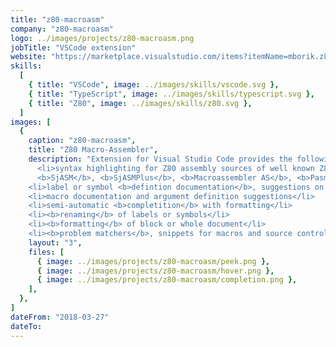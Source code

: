 ```yaml
---
title: "z80-macroasm"
company: "z80-macroasm"
logo: ../images/projects/z80-macroasm.png
jobTitle: "VSCode extension"
website: "https://marketplace.visualstudio.com/items?itemName=mborik.z80-macroasm"
skills:
  [
    { title: "VSCode", image: ../images/skills/vscode.svg },
    { title: "TypeScript", image: ../images/skills/typescript.svg },
    { title: "Z80", image: ../images/skills/z80.svg },
  ]
images: [
  {
    caption: "z80-macroasm",
    title: "Z80 Macro-Assembler",
    description: "Extension for Visual Studio Code provides the following features:<ul>
      <li>syntax highlighting for Z80 assembly sources of well known Z80 macro-assemblers:<br>
      <b>SjASM</b>, <b>SjASMPlus</b>, <b>Macroassembler AS</b>, <b>Pasmo</b>, <b>rasm</b> and <b>tniASM</b></li>
    <li>label or symbol <b>defintion documentation</b>, suggestions on hover or typing</li>
    <li>macro documentation and argument definition suggestions</li>
    <li>semi-automatic <b>completition</b> with formatting</li>
    <li><b>renaming</b> of labels or symbols</li>
    <li><b>formatting</b> of block or whole document</li>
    <li><b>problem matchers</b>, snippets for macros and source control keywords</li></ul>",
    layout: "3",
    files: [
      { image: ../images/projects/z80-macroasm/peek.png },
      { image: ../images/projects/z80-macroasm/hover.png },
      { image: ../images/projects/z80-macroasm/completion.png },
    ],
  },
]
dateFrom: "2018-03-27"
dateTo:
---
```

